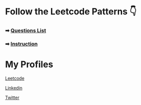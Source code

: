 # Follow the Leetcode Patterns 👇

### ➡ [Questions List](https://seanprashad.com/leetcode-patterns/)

### ➡ [Instruction](https://github.com/SeanPrashad/leetcode-patterns)

# My Profiles

[Leetcode](https://leetcode.com/vinayaks0031/)

[Linkedin](https://www.linkedin.com/in/vinayak-sharma-b94161190)

[Twitter](https://twitter.com/_Vinayak_sharma?s=08)


